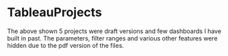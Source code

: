 # TableauProjects

The above shown 5 projects were draft versions and few dashboards I have built in past. The parameters, filter ranges and various other features
were hidden due to the pdf version of the files. 
